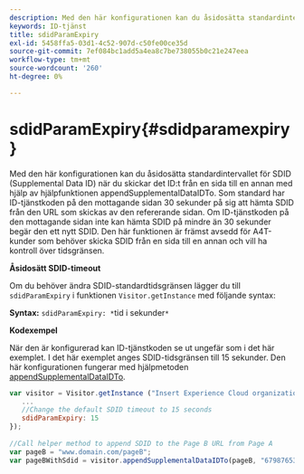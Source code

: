 ```yaml
---
description: Med den här konfigurationen kan du åsidosätta standardintervallet för SDID (Supplemental Data ID) när du skickar det ID:t från en sida till en annan med hjälp av hjälpfunktionen appendSupplementalDataIDTo. Som standard har ID-tjänstkoden på den mottagande sidan 30 sekunder på sig att hämta SDID från den URL som skickas av den refererande sidan. Om ID-tjänstkoden på den mottagande sidan inte kan hämta SDID på mindre än 30 sekunder begär den ett nytt SDID. Den här funktionen är främst avsedd för A4T-kunder som behöver skicka SDID från en sida till en annan och vill ha kontroll över tidsgränsen.
keywords: ID-tjänst
title: sdidParamExpiry
exl-id: 5458ffa5-03d1-4c52-907d-c50fe00ce35d
source-git-commit: 7ef084bc1add5a4ea8c7be738055b0c21e247eea
workflow-type: tm+mt
source-wordcount: '260'
ht-degree: 0%

---
```


# sdidParamExpiry{#sdidparamexpiry}

Med den här konfigurationen kan du åsidosätta standardintervallet för SDID (Supplemental Data ID) när du skickar det ID:t från en sida till en annan med hjälp av hjälpfunktionen appendSupplementalDataIDTo. Som standard har ID-tjänstkoden på den mottagande sidan 30 sekunder på sig att hämta SDID från den URL som skickas av den refererande sidan. Om ID-tjänstkoden på den mottagande sidan inte kan hämta SDID på mindre än 30 sekunder begär den ett nytt SDID. Den här funktionen är främst avsedd för A4T-kunder som behöver skicka SDID från en sida till en annan och vill ha kontroll över tidsgränsen.

**Åsidosätt SDID-timeout**

Om du behöver ändra SDID-standardtidsgränsen lägger du till `sdidParamExpiry` i funktionen `Visitor.getInstance` med följande syntax:

**Syntax:** `sdidParamExpiry: *`tid i sekunder`*`

**Kodexempel**

När den är konfigurerad kan ID-tjänstkoden se ut ungefär som i det här exemplet. I det här exemplet anges SDID-tidsgränsen till 15 sekunder. Den här konfigurationen fungerar med hjälpmetoden [appendSupplementalDataIDTo](../../library/get-set/appendsupplementaldataidto.md#reference-65d09de6fde0418f8c62fa79304a755d).

```js
var visitor = Visitor.getInstance ("Insert Experience Cloud organization ID here",{ 
   ... 
   //Change the default SDID timeout to 15 seconds 
   sdidParamExpiry: 15 
}); 
 
//Call helper method to append SDID to the Page B URL from Page A 
var pageB = "www.domain.com/pageB"; 
var pageBWithSdid = visitor.appendSupplementalDataIDTo(pageB, "67987653465787219"); 
```
